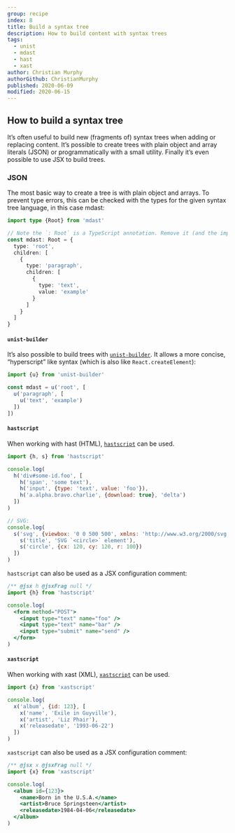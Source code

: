```yaml
---
group: recipe
index: 8
title: Build a syntax tree
description: How to build content with syntax trees
tags:
  - unist
  - mdast
  - hast
  - xast
author: Christian Murphy
authorGithub: ChristianMurphy
published: 2020-06-09
modified: 2020-06-15
---
```


## How to build a syntax tree

It’s often useful to build new (fragments of) syntax trees when adding or
replacing content.
It’s possible to create trees with plain object and array literals (JSON) or
programmatically with a small utility.
Finally it’s even possible to use JSX to build trees.

### JSON

The most basic way to create a tree is with plain object and arrays.
To prevent type errors, this can be checked with the types for the given syntax
tree language, in this case mdast:

```ts
import type {Root} from 'mdast'

// Note the `: Root` is a TypeScript annotation. Remove it (and the import) for plain JavaScript.
const mdast: Root = {
  type: 'root',
  children: [
    {
      type: 'paragraph',
      children: [
        {
          type: 'text',
          value: 'example'
        }
      ]
    }
  ]
}
```

#### `unist-builder`

It’s also possible to build trees with [`unist-builder`][u].
It allows a more concise, “hyperscript” like syntax (which is also like
`React.createElement`):

```js
import {u} from 'unist-builder'

const mdast = u('root', [
  u('paragraph', [
    u('text', 'example')
  ])
])
```

#### `hastscript`

When working with hast (HTML), [`hastscript`][h] can be used.

```js
import {h, s} from 'hastscript'

console.log(
  h('div#some-id.foo', [
    h('span', 'some text'),
    h('input', {type: 'text', value: 'foo'}),
    h('a.alpha.bravo.charlie', {download: true}, 'delta')
  ])
)

// SVG:
console.log(
  s('svg', {viewbox: '0 0 500 500', xmlns: 'http://www.w3.org/2000/svg'}, [
    s('title', 'SVG `<circle>` element'),
    s('circle', {cx: 120, cy: 120, r: 100})
  ])
)
```

`hastscript` can also be used as a JSX configuration comment:

```jsx
/** @jsx h @jsxFrag null */
import {h} from 'hastscript'

console.log(
  <form method="POST">
    <input type="text" name="foo" />
    <input type="text" name="bar" />
    <input type="submit" name="send" />
  </form>
)
```

#### `xastscript`

When working with xast (XML), [`xastscript`][x]
can be used.

```js
import {x} from 'xastscript'

console.log(
  x('album', {id: 123}, [
    x('name', 'Exile in Guyville'),
    x('artist', 'Liz Phair'),
    x('releasedate', '1993-06-22')
  ])
)
```

`xastscript` can also be used as a JSX configuration comment:

```jsx
/** @jsx x @jsxFrag null */
import {x} from 'xastscript'

console.log(
  <album id={123}>
    <name>Born in the U.S.A.</name>
    <artist>Bruce Springsteen</artist>
    <releasedate>1984-04-06</releasedate>
  </album>
)
```

<!-- Definitions -->

[u]: https://github.com/syntax-tree/unist-builder

[h]: https://github.com/syntax-tree/hastscript

[x]: https://github.com/syntax-tree/xastscript
